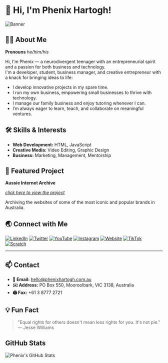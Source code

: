 # 👋 Hi, I'm Phenix Hartogh!

![Banner](https://phenixhartogh.com.au/wp-content/uploads/2025/06/download.png) <!-- Replace with your actual banner image URL -->

## 🧑‍💻 About Me
**Pronouns** *he/him/his*

Hi, I'm Phenix — a neurodivergent teenager with an entrepreneurial spirit and a passion for both business and technology.  
I'm a developer, student, business manager, and creative entrepreneur with a knack for bringing ideas to life:

- I develop innovative projects in my spare time.
- I run my own business, empowering small businesses to thrive with technology.
- I manage our family business and enjoy tutoring whenever I can.
- I’m always eager to learn, teach, and collaborate on meaningful ventures.

## 🛠️ Skills & Interests
- **Web Development:** HTML, JavaScript
- **Creative Media:** Video Editing, Graphic Design
- **Business:** Marketing, Management, Mentorship

## 🚀 Featured Project
**Aussie Internet Archive**

[*click here to view the project*](https://github.com/PhenixHartogh/AussieInternetArchive)

Archiving the websites of some of the most iconic and popular brands in Australia.

## 🌏 Connect with Me
[![LinkedIn](https://img.shields.io/badge/LinkedIn-Phenix%20Hartogh-blue?logo=linkedin)]((https://au.linkedin.com/in/phenix-hartogh-a4b546321))
[![Twitter](https://img.shields.io/badge/Twitter-@PhenByte-1da1f2?logo=twitter)](https://twitter.com/PhenByte)
[![YouTube](https://img.shields.io/badge/YouTube-Ph3n%20H-ff0000?logo=youtube)](https://www.youtube.com/@Ph3nH)
[![Instagram](https://img.shields.io/badge/Instagram-@bunningssizzle-e4405f?logo=instagram)](https://www.instagram.com/bunningssizzle)
[![Website](https://img.shields.io/badge/Website-phenixhartogh.com.au-14a800?logo=google-chrome)](https://phenixhartogh.com.au)
[![TikTok](https://img.shields.io/badge/TikTok-@Ph3nH-000000?logo=tiktok)](https://www.tiktok.com/@ph3nh)
[![Scratch](https://img.shields.io/badge/Scratch-PhenixHartogh-fca311?logo=scratch)](https://scratch.mit.edu/users/PhenixHartogh/)

---

## 📫 Contact
- **📧 Email:** hello@phenixhartogh.com.au
- **✉️ Address:** PO Box 550, Mooroolbark, VIC 3138, Australia
- **🖨️ Fax:** +61 3 8777 2721

## 💡 Fun Fact
> "Equal rights for others doesn't mean less rights for you. It's not pie."  
> — Jesse Williams

## GitHub Stats
![Phenix's GitHub Stats](https://github-readme-stats.vercel.app/api?username=PhenixHartogh&show_icons=true&theme=radical)
